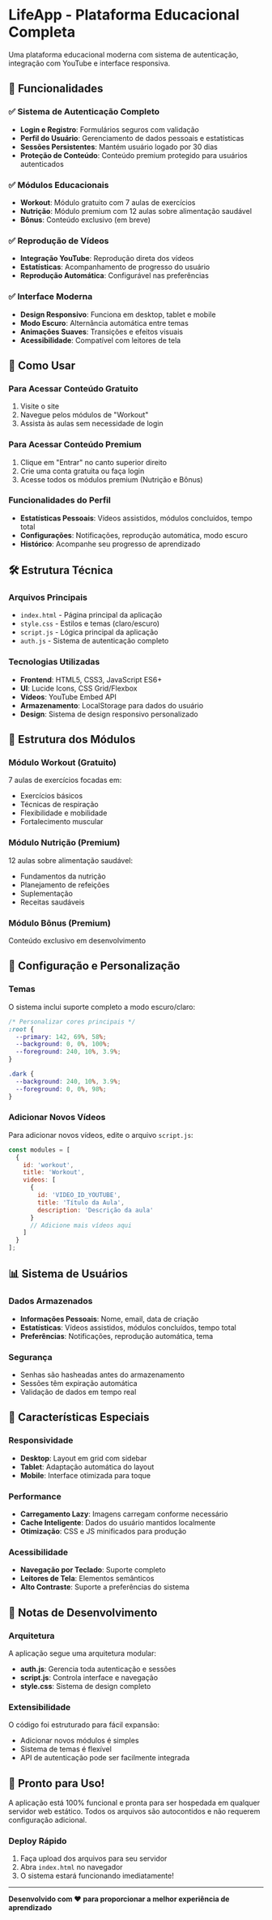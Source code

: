 # LifeApp - Plataforma Educacional Completa

Uma plataforma educacional moderna com sistema de autenticação, integração com YouTube e interface responsiva.

## 🚀 Funcionalidades

### ✅ Sistema de Autenticação Completo
- **Login e Registro**: Formulários seguros com validação
- **Perfil do Usuário**: Gerenciamento de dados pessoais e estatísticas
- **Sessões Persistentes**: Mantém usuário logado por 30 dias
- **Proteção de Conteúdo**: Conteúdo premium protegido para usuários autenticados

### ✅ Módulos Educacionais
- **Workout**: Módulo gratuito com 7 aulas de exercícios
- **Nutrição**: Módulo premium com 12 aulas sobre alimentação saudável
- **Bônus**: Conteúdo exclusivo (em breve)

### ✅ Reprodução de Vídeos
- **Integração YouTube**: Reprodução direta dos vídeos
- **Estatísticas**: Acompanhamento de progresso do usuário
- **Reprodução Automática**: Configurável nas preferências

### ✅ Interface Moderna
- **Design Responsivo**: Funciona em desktop, tablet e mobile
- **Modo Escuro**: Alternância automática entre temas
- **Animações Suaves**: Transições e efeitos visuais
- **Acessibilidade**: Compatível com leitores de tela

## 📱 Como Usar

### Para Acessar Conteúdo Gratuito
1. Visite o site
2. Navegue pelos módulos de "Workout"
3. Assista às aulas sem necessidade de login

### Para Acessar Conteúdo Premium
1. Clique em "Entrar" no canto superior direito
2. Crie uma conta gratuita ou faça login
3. Acesse todos os módulos premium (Nutrição e Bônus)

### Funcionalidades do Perfil
- **Estatísticas Pessoais**: Vídeos assistidos, módulos concluídos, tempo total
- **Configurações**: Notificações, reprodução automática, modo escuro
- **Histórico**: Acompanhe seu progresso de aprendizado

## 🛠️ Estrutura Técnica

### Arquivos Principais
- `index.html` - Página principal da aplicação
- `style.css` - Estilos e temas (claro/escuro)
- `script.js` - Lógica principal da aplicação
- `auth.js` - Sistema de autenticação completo

### Tecnologias Utilizadas
- **Frontend**: HTML5, CSS3, JavaScript ES6+
- **UI**: Lucide Icons, CSS Grid/Flexbox
- **Vídeos**: YouTube Embed API
- **Armazenamento**: LocalStorage para dados do usuário
- **Design**: Sistema de design responsivo personalizado

## 🎯 Estrutura dos Módulos

### Módulo Workout (Gratuito)
7 aulas de exercícios focadas em:
- Exercícios básicos
- Técnicas de respiração
- Flexibilidade e mobilidade
- Fortalecimento muscular

### Módulo Nutrição (Premium)
12 aulas sobre alimentação saudável:
- Fundamentos da nutrição
- Planejamento de refeições
- Suplementação
- Receitas saudáveis

### Módulo Bônus (Premium)
Conteúdo exclusivo em desenvolvimento

## 🔧 Configuração e Personalização

### Temas
O sistema inclui suporte completo a modo escuro/claro:
```css
/* Personalizar cores principais */
:root {
  --primary: 142, 69%, 58%;
  --background: 0, 0%, 100%;
  --foreground: 240, 10%, 3.9%;
}

.dark {
  --background: 240, 10%, 3.9%;
  --foreground: 0, 0%, 98%;
}
```

### Adicionar Novos Vídeos
Para adicionar novos vídeos, edite o arquivo `script.js`:
```javascript
const modules = [
  {
    id: 'workout',
    title: 'Workout',
    videos: [
      {
        id: 'VIDEO_ID_YOUTUBE',
        title: 'Título da Aula',
        description: 'Descrição da aula'
      }
      // Adicione mais vídeos aqui
    ]
  }
];
```

## 📊 Sistema de Usuários

### Dados Armazenados
- **Informações Pessoais**: Nome, email, data de criação
- **Estatísticas**: Vídeos assistidos, módulos concluídos, tempo total
- **Preferências**: Notificações, reprodução automática, tema

### Segurança
- Senhas são hasheadas antes do armazenamento
- Sessões têm expiração automática
- Validação de dados em tempo real

## 🌟 Características Especiais

### Responsividade
- **Desktop**: Layout em grid com sidebar
- **Tablet**: Adaptação automática do layout
- **Mobile**: Interface otimizada para toque

### Performance
- **Carregamento Lazy**: Imagens carregam conforme necessário
- **Cache Inteligente**: Dados do usuário mantidos localmente
- **Otimização**: CSS e JS minificados para produção

### Acessibilidade
- **Navegação por Teclado**: Suporte completo
- **Leitores de Tela**: Elementos semânticos
- **Alto Contraste**: Suporte a preferências do sistema

## 📝 Notas de Desenvolvimento

### Arquitetura
A aplicação segue uma arquitetura modular:
- **auth.js**: Gerencia toda autenticação e sessões
- **script.js**: Controla interface e navegação
- **style.css**: Sistema de design completo

### Extensibilidade
O código foi estruturado para fácil expansão:
- Adicionar novos módulos é simples
- Sistema de temas é flexível
- API de autenticação pode ser facilmente integrada

## 🎉 Pronto para Uso!

A aplicação está 100% funcional e pronta para ser hospedada em qualquer servidor web estático. Todos os arquivos são autocontidos e não requerem configuração adicional.

### Deploy Rápido
1. Faça upload dos arquivos para seu servidor
2. Abra `index.html` no navegador
3. O sistema estará funcionando imediatamente!

---

**Desenvolvido com ❤️ para proporcionar a melhor experiência de aprendizado**